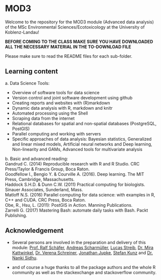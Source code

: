 # MOD3
Welcome to the repository for the MOD3 module (Advanced data analysis) of the MSc Environmental Sciences/Ecotoxicology at the University of Koblenz-Landau!

**BEFORE COMING TO THE CLASS MAKE SURE YOU HAVE DOWNLOADED ALL THE NECESSARY MATERIAL IN THE TO-DOWNLOAD FILE**

Please make sure to read the README files for each sub-folder.

## Learning content

a. Data Science Tools:<br/>
* Overview of software tools for data science<br/>
* Version control and joint software development using github<br/>
* Creating reports and websites with (R)markdown<br/>
* Dynamic data analysis with R, markdown and knitr<br/>
* Automated processing using the Shell<br/>
* Scraping data from the internet<br/>
* Relational databases for spatial and non-spatial databases (PostgreSQL, PostGIS)<br/>
* Parallel computing and working with servers<br/>
* Specific approaches of data analysis: Bayesian statistics, Generalized and linear mixed models, Artificial neural networks and Deep learning, Non-linearity and GAMs, Advanced tools for multivariate analysis<br/>

b. Basic and advanced reading:<br/>
Gandrud C. (2014) Reproducible research with R and R Studio. CRC Press/Taylor & Francis Group, Boca Raton.<br/> 
Goodfellow I., Bengio Y. & Courville A. (2016). Deep learning. The MIT Press, Cambridge, Massachusetts. <br/>
Haddock S.H.D. & Dunn C.W. (2011) Practical computing for biologists. Sinauer Associates, Sunderland, Mass. <br/>
Matloff N.S. (2016) Parallel computing for data science: with examples in R, C++ and CUDA. CRC Press, Boca Raton.<br/> 
Obe, R., Hsu, L. (2011): PostGIS in Action. Manning Publications. <br/>
Zarrelli G. (2017) Mastering Bash: automate daily tasks with Bash. Packt Publishing.<br/>

## Acknowledgement

* Several persons are involved in the preparation and delivery of this module: [Prof. Ralf Schäfer](https://www.uni-koblenz-landau.de/en/campus-landau/faculty7/environmental-sciences/landscape-ecology/staff/ralf-schaefer), [Andreas Scharmüller](https://www.uni-koblenz-landau.de/en/campus-landau/faculty7/environmental-sciences/landscape-ecology/staff/andreas-scharmueller), [Lucas Streib](https://www.uni-koblenz-landau.de/en/campus-landau/faculty7/environmental-sciences/landscape-ecology/staff/lucas-streib), [Dr. Mira Kattwinkel](https://www.uni-koblenz-landau.de/en/campus-landau/faculty7/environmental-sciences/landscape-ecology/staff/mira-kattwinkel), [Dr. Verena Schreiner](https://www.uni-koblenz-landau.de/en/campus-landau/faculty7/environmental-sciences/landscape-ecology/staff/verena-schreiner), [Jonathan Jupke](https://www.uni-koblenz-landau.de/en/campus-landau/faculty7/environmental-sciences/landscape-ecology/staff/jupke), [Stefan Kunz](https://www.uni-koblenz-landau.de/en/campus-landau/faculty7/environmental-sciences/landscape-ecology/staff/stefan-kunz) and [Dr. Nanki Sidhu](https://www.uni-koblenz-landau.de/en/campus-landau/faculty7/environmental-sciences/landscape-ecology/staff/sidhu).<br/>

* and of course a huge thanks to all the package authors and the whole R community as well as the stackexchange and stackoverflow community.
